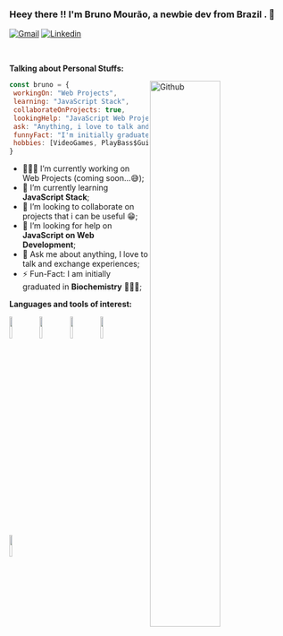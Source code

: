### Heey there !! I'm Bruno Mourão, a newbie dev from Brazil . 👾

[![Gmail](https://img.shields.io/badge/-Gmail-c14438?style=flat&logo=Gmail&logoColor=white)](mailto:brunorpmx@gmail.com)
[![Linkedin](https://img.shields.io/badge/-LinkedIn-blue?style=flat&logo=Linkedin&logoColor=white)](https://www.linkedin.com/in/bruno-mourao-dev/)

&nbsp;

**Talking about Personal Stuffs:**

<img width="50%" align="right" alt="Github" src="https://media.giphy.com/media/Q7SKqn3G97xpmfSOvG/giphy.gif" />

```javascript
const bruno = {
 workingOn: "Web Projects",
 learning: "JavaScript Stack",
 collaborateOnProjects: true,
 lookingHelp: "JavaScript Web Projects",
 ask: "Anything, i love to talk and exchange experiences",
 funnyFact: "I'm initially graduated in Biochemistry",
 hobbies: [VideoGames, PlayBass$Guitar, Books]
}
 ```

- 👨🏽‍💻 I’m currently working on Web Projects (coming soon...😅);
- 🌱 I’m currently learning <strong>JavaScript Stack</strong>; 
- 👯 I’m looking to collaborate on projects that i can be useful 😁;
- 🤔 I’m looking for help on <strong>JavaScript on Web Development</strong>;
- 💬 Ask me about anything, I love to talk and exchange experiences;
- ⚡️ Fun-Fact: I am initially graduated in <strong>Biochemistry</strong> 🧑🏽‍🔬;

**Languages and tools of interest:**

 <code><img width="10%" src="https://www.vectorlogo.zone/logos/javascript/javascript-ar21.svg"></code>
 <code><img width="10%" src="https://www.vectorlogo.zone/logos/nodejs/nodejs-ar21.svg"></code>
 <code><img width="10%" src="https://www.vectorlogo.zone/logos/w3_html5/w3_html5-ar21.svg"></code>
 <code><img width="10%" src="https://www.vectorlogo.zone/logos/netlifyapp_watercss/netlifyapp_watercss-ar21.svg"></code>
 <code><img width="10%" src="https://www.vectorlogo.zone/logos/reactjs/reactjs-ar21.svg"></code>

